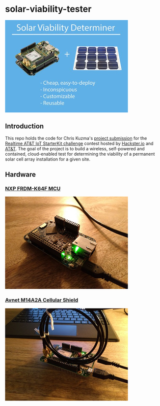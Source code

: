 # solar-viability-tester

![Main project image](https://github.com/ckuzma/solar-viability-tester/blob/master/photos/project_image.jpg)

## Introduction
This repo holds the code for Chris Kuzma's [project submission](https://www.hackster.io/kuzma/solar-viability-tester-6cb5f1) for the [Realtime AT&T IoT StarterKit challenge](https://www.hackster.io/contests/RealtimeAT&TIoTStarterKit) contest hosted by [Hackster.io](https://www.hackster.io/) and [AT&T](https://www.att.com/). The goal of the project is to build a wireless, self-powered and contained, cloud-enabled test for determining the viability of a permanent solar cell array installation for a given site.

## Hardware
### [NXP FRDM-K64F MCU](https://developer.mbed.org/platforms/FRDM-K64F/)
![NXP FRDM-K64F MCU](https://github.com/ckuzma/solar-viability-tester/blob/master/photos/frdm.jpg)

### [Avnet M14A2A Cellular Shield](http://cloudconnectkits.org/product/att-cellular-iot-starter-kit)
![Avnet M14A2A Cellular Shield](https://github.com/ckuzma/solar-viability-tester/blob/master/photos/wnc_modem.jpg)
